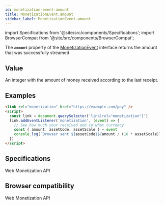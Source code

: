 ```yaml
---
id: monetization-event-amount
title: MonetizationEvent.amount
sidebar_label: MonetizationEvent.amount
---
```

import Specifications from '@site/src/components/Specifications';
import BrowserCompat from '@site/src/components/BrowserCompat';

The **`amount`** property of the [MonetizationEvent](monetization-event.md) interface returns the amount that was successfully streamed.

## Value

An integer with the amount of money received according to the last receipt.

## Examples

```html
<link rel="monetization" href="https://example.com/pay" />
<script>
  const link = document.querySelector('link[rel="monetization"]')
  link.addEventListener('monetization', (event) => {
    // See how much your received and in what currency
    const { amount, assetCode, assetScale } = event
    console.log(`Browser sent ${assetCode}${amount / (10 * assetScale)}.`)
  })
</script>
```

## Specifications

<Specifications link="amount-attribute">Web Monetization API</Specifications>

## Browser compatibility

<BrowserCompat data="amount.json">Web Monetization API</BrowserCompat>
